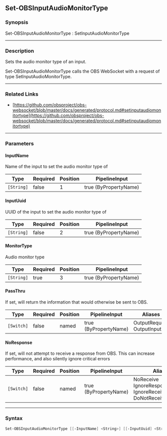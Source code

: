 Set-OBSInputAudioMonitorType
----------------------------

### Synopsis
Set-OBSInputAudioMonitorType : SetInputAudioMonitorType

---

### Description

Sets the audio monitor type of an input.

Set-OBSInputAudioMonitorType calls the OBS WebSocket with a request of type SetInputAudioMonitorType.

---

### Related Links
* [https://github.com/obsproject/obs-websocket/blob/master/docs/generated/protocol.md#setinputaudiomonitortype](https://github.com/obsproject/obs-websocket/blob/master/docs/generated/protocol.md#setinputaudiomonitortype)

---

### Parameters
#### **InputName**
Name of the input to set the audio monitor type of

|Type      |Required|Position|PipelineInput        |
|----------|--------|--------|---------------------|
|`[String]`|false   |1       |true (ByPropertyName)|

#### **InputUuid**
UUID of the input to set the audio monitor type of

|Type      |Required|Position|PipelineInput        |
|----------|--------|--------|---------------------|
|`[String]`|false   |2       |true (ByPropertyName)|

#### **MonitorType**
Audio monitor type

|Type      |Required|Position|PipelineInput        |
|----------|--------|--------|---------------------|
|`[String]`|true    |3       |true (ByPropertyName)|

#### **PassThru**
If set, will return the information that would otherwise be sent to OBS.

|Type      |Required|Position|PipelineInput        |Aliases                      |
|----------|--------|--------|---------------------|-----------------------------|
|`[Switch]`|false   |named   |true (ByPropertyName)|OutputRequest<br/>OutputInput|

#### **NoResponse**
If set, will not attempt to receive a response from OBS.
This can increase performance, and also silently ignore critical errors

|Type      |Required|Position|PipelineInput        |Aliases                                                                |
|----------|--------|--------|---------------------|-----------------------------------------------------------------------|
|`[Switch]`|false   |named   |true (ByPropertyName)|NoReceive<br/>IgnoreResponse<br/>IgnoreReceive<br/>DoNotReceiveResponse|

---

### Syntax
```PowerShell
Set-OBSInputAudioMonitorType [[-InputName] <String>] [[-InputUuid] <String>] [-MonitorType] <String> [-PassThru] [-NoResponse] [<CommonParameters>]
```
